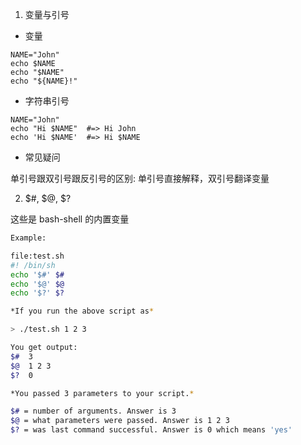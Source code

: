 1. 变量与引号

- 变量

```
NAME="John"
echo $NAME
echo "$NAME"
echo "${NAME}!"
```

- 字符串引号

```
NAME="John"
echo "Hi $NAME"  #=> Hi John
echo 'Hi $NAME'  #=> Hi $NAME
```

- 常见疑问

单引号跟双引号跟反引号的区别: 单引号直接解释，双引号翻译变量

2. \$\#, \$\@, \$?

这些是 bash-shell 的内置变量

```bash
Example:

file:test.sh
#! /bin/sh
echo '$#' $#
echo '$@' $@
echo '$?' $?

*If you run the above script as*

> ./test.sh 1 2 3

You get output:
$#  3
$@  1 2 3
$?  0

*You passed 3 parameters to your script.*

$# = number of arguments. Answer is 3
$@ = what parameters were passed. Answer is 1 2 3
$? = was last command successful. Answer is 0 which means 'yes'
```
